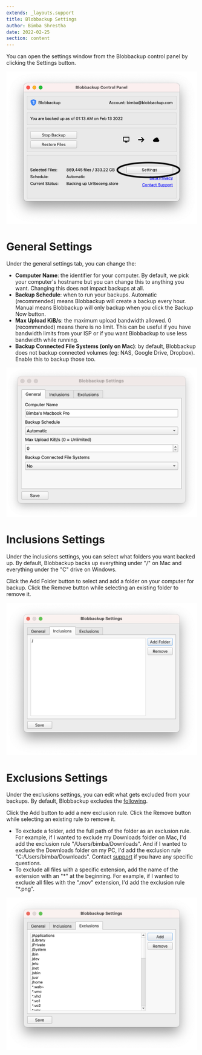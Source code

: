 ```yaml
---
extends: _layouts.support
title: Blobbackup Settings
author: Bimba Shrestha
date: 2022-02-25
section: content
---
```


You can open the settings window from the Blobbackup control panel
by clicking the Settings button.

![](/assets/images/mac-settings-click.png)

# General Settings

Under the general settings tab, you can change the:

* **Computer Name**: the identifier for your computer. By default, we pick your computer's 
hostname but you can change this to anything you want. Changing this does not impact
backups at all.
* **Backup Schedule**: when to run your backups. Automatic (recommended) means Blobbackup will create a 
backup every hour. Manual means Blobbackup will only backup when you click the 
Backup Now button.
* **Max Upload KiB/s**: the maximum upload bandwidth allowed. 0 (recommended) means there is no limit.
This can be useful if you have bandwidth limits from your ISP or if you want Blobbackup to use 
less bandwidth while running.
* **Backup Connected File Systems (only on Mac)**: by default, Blobbackup does not backup connected 
volumes (eg: NAS, Google Drive, Dropbox). Enable this to backup those too.

![](/assets/images/mac-general-settings.png)

# Inclusions Settings

Under the inclusions settings, you can select what folders you want backed up. By
default, Blobbackup backs up everything under "/" on Mac and everything under the 
"C" drive on Windows.

Click the Add Folder button to select and add a folder on your computer for backup.
Click the Remove button while selecting an existing folder to remove it.

![](/assets/images/mac-inclusions-settings.png)

# Exclusions Settings

Under the exclusions settings, you can edit what gets excluded from your backups.
By default, Blobbackup excludes the [following](/support/what-is-backed-up). 

Click the Add button to add a new exclusion rule. Click the Remove button while 
selecting an existing rule to remove it.

* To exclude a folder, add the full path of the folder as an exclusion rule. For example,
if I wanted to exclude my Downloads folder on Mac, I'd add the exclusion rule 
"/Users/bimba/Downloads". And if I wanted to exclude the Downloads folder on my PC,
I'd add the exclusion rule "C:/Users/bimba/Downloads". Contact [support](/support)
if you have any specific questions.
* To exclude all files with a specific extension, add the name of the extension with 
an "\*" at the beginning. For example, if I wanted to exclude all files with the ".mov"
extension, I'd add the exclusion rule "\*.png".

![](/assets/images/mac-exclusions-settings.png)